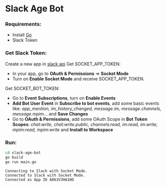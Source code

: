 # Slack Age Bot
### Requirements:
- Install [Go](https://go.dev/doc/install)
- Slack Token

### Get Slack Token:
Create a new app in [slack api](https://api.slack.com/apps)
Get SOCKET_APP_TOKEN:
- In your app, go to **OAuth & Permissions** => **Socket Mode**
- Turn on **Enable Socket Mode** and receive SOCKET_APP_TOKEN.

Get SOCKET_BOT_TOKEN:
- Go to **Event Subscriptions**, turn on **Enable Events**
- **Add Bot User Event**  in **Subscribe to bot events**, add some basic events like: *app_mention, im_history_changed, message.im, message.channels, message.mpim*... and **Save Changes**
- Go to **OAuth & Permissions**, add some OAuth Scope in **Bot Token Scopes**: *chat:write, chat:write.public, channels:read, im:read, im:write, mpim:read, mpim:write* and **Install to Workspace**

### Run:
```sh
cd slack-age-bot
go build
go run main.go
```
```
Connecting to Slack with Socket Mode.
Connected to Slack with Socket Mode.
Connected as App ID A063V3HA1HD
```